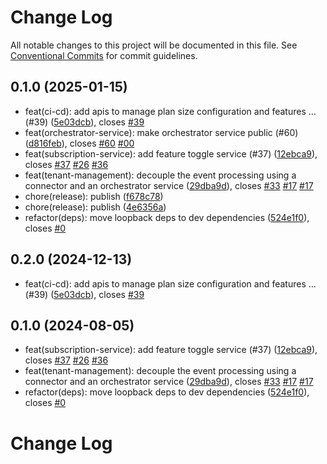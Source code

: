 # Change Log

All notable changes to this project will be documented in this file.
See [Conventional Commits](https://conventionalcommits.org) for commit guidelines.

## 0.1.0 (2025-01-15)

* feat(ci-cd): add apis to manage plan size configuration and features … (#39) ([5e03dcb](https://github.com/sourcefuse/arc-saas/commit/5e03dcb)), closes [#39](https://github.com/sourcefuse/arc-saas/issues/39)
* feat(orchestrator-service): make orchestrator service public (#60) ([d816feb](https://github.com/sourcefuse/arc-saas/commit/d816feb)), closes [#60](https://github.com/sourcefuse/arc-saas/issues/60) [#00](https://github.com/sourcefuse/arc-saas/issues/00)
* feat(subscription-service): add feature toggle service (#37) ([12ebca9](https://github.com/sourcefuse/arc-saas/commit/12ebca9)), closes [#37](https://github.com/sourcefuse/arc-saas/issues/37) [#26](https://github.com/sourcefuse/arc-saas/issues/26) [#36](https://github.com/sourcefuse/arc-saas/issues/36)
* feat(tenant-management): decouple the event processing using a connector and an orchestrator service ([29dba9d](https://github.com/sourcefuse/arc-saas/commit/29dba9d)), closes [#33](https://github.com/sourcefuse/arc-saas/issues/33) [#17](https://github.com/sourcefuse/arc-saas/issues/17) [#17](https://github.com/sourcefuse/arc-saas/issues/17)
* chore(release): publish ([f678c78](https://github.com/sourcefuse/arc-saas/commit/f678c78))
* chore(release): publish ([4e6356a](https://github.com/sourcefuse/arc-saas/commit/4e6356a))
* refactor(deps): move loopback deps to dev dependencies ([524e1f0](https://github.com/sourcefuse/arc-saas/commit/524e1f0)), closes [#0](https://github.com/sourcefuse/arc-saas/issues/0)





## 0.2.0 (2024-12-13)

* feat(ci-cd): add apis to manage plan size configuration and features … (#39) ([5e03dcb](https://github.com/sourcefuse/arc-saas/commit/5e03dcb)), closes [#39](https://github.com/sourcefuse/arc-saas/issues/39)





## 0.1.0 (2024-08-05)

* feat(subscription-service): add feature toggle service (#37) ([12ebca9](https://github.com/sourcefuse/arc-saas/commit/12ebca9)), closes [#37](https://github.com/sourcefuse/arc-saas/issues/37) [#26](https://github.com/sourcefuse/arc-saas/issues/26) [#36](https://github.com/sourcefuse/arc-saas/issues/36)
* feat(tenant-management): decouple the event processing using a connector and an orchestrator service ([29dba9d](https://github.com/sourcefuse/arc-saas/commit/29dba9d)), closes [#33](https://github.com/sourcefuse/arc-saas/issues/33) [#17](https://github.com/sourcefuse/arc-saas/issues/17) [#17](https://github.com/sourcefuse/arc-saas/issues/17)
* refactor(deps): move loopback deps to dev dependencies ([524e1f0](https://github.com/sourcefuse/arc-saas/commit/524e1f0)), closes [#0](https://github.com/sourcefuse/arc-saas/issues/0)





# Change Log
